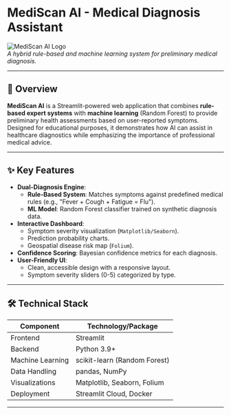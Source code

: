 # MediScan AI - Medical Diagnosis Assistant

![MediScan AI Logo](https://img.icons8.com/color/96/hospital.png)  
*A hybrid rule-based and machine learning system for preliminary medical diagnosis.*

---

## 🚀 Overview
**MediScan AI** is a Streamlit-powered web application that combines **rule-based expert systems** with **machine learning** (Random Forest) to provide preliminary health assessments based on user-reported symptoms. Designed for educational purposes, it demonstrates how AI can assist in healthcare diagnostics while emphasizing the importance of professional medical advice.

---

## ✨ Key Features
- **Dual-Diagnosis Engine**:  
  - **Rule-Based System**: Matches symptoms against predefined medical rules (e.g., "Fever + Cough + Fatigue = Flu").  
  - **ML Model**: Random Forest classifier trained on synthetic diagnosis data.  
- **Interactive Dashboard**:  
  - Symptom severity visualization (`Matplotlib/Seaborn`).  
  - Prediction probability charts.  
  - Geospatial disease risk map (`Folium`).  
- **Confidence Scoring**: Bayesian confidence metrics for each diagnosis.  
- **User-Friendly UI**:  
  - Clean, accessible design with a responsive layout.  
  - Symptom severity sliders (0-5) categorized by type.  

---

## 🛠️ Technical Stack
| Component               | Technology/Package       |
|-------------------------|--------------------------|
| Frontend                | Streamlit                |
| Backend                 | Python 3.9+              |
| Machine Learning        | scikit-learn (Random Forest) |
| Data Handling           | pandas, NumPy            |
| Visualizations          | Matplotlib, Seaborn, Folium |
| Deployment              | Streamlit Cloud, Docker  |

---

